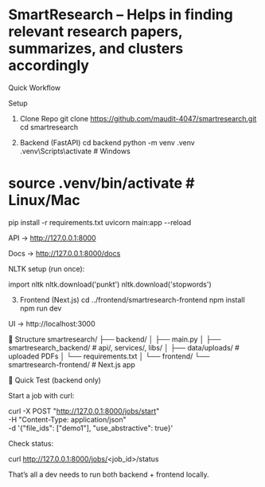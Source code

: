 # SmartResearch – Helps in finding relevant research papers, summarizes, and clusters accordingly

Quick Workflow 



Setup
1. Clone Repo
git clone https://github.com/maudit-4047/smartresearch.git
cd smartresearch

2. Backend (FastAPI)
cd backend
python -m venv .venv
.venv\Scripts\activate   # Windows
# source .venv/bin/activate   # Linux/Mac

pip install -r requirements.txt
uvicorn main:app --reload


API → http://127.0.0.1:8000

Docs → http://127.0.0.1:8000/docs

NLTK setup (run once):

import nltk
nltk.download('punkt')
nltk.download('stopwords')

3. Frontend (Next.js)
cd ../frontend/smartresearch-frontend
npm install
npm run dev


UI → http://localhost:3000

📂 Structure
smartresearch/
├── backend/
│   ├── main.py
│   ├── smartresearch_backend/   # api/, services/, libs/
│   ├── data/uploads/            # uploaded PDFs
│   └── requirements.txt
│
└── frontend/
    └── smartresearch-frontend/  # Next.js app

🔧 Quick Test (backend only)

Start a job with curl:

curl -X POST "http://127.0.0.1:8000/jobs/start" \
     -H "Content-Type: application/json" \
     -d '{"file_ids": ["demo1"], "use_abstractive": true}'


Check status:

curl http://127.0.0.1:8000/jobs/<job_id>/status


That’s all a dev needs to run both backend + frontend locally.
